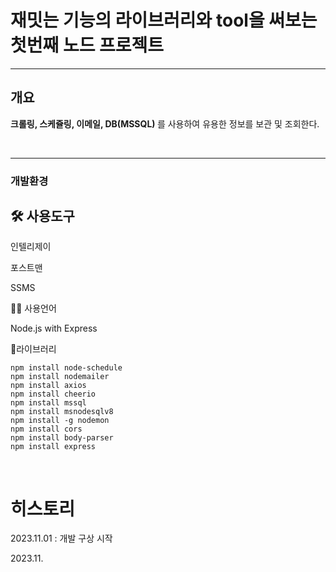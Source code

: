 # 재밋는 기능의 라이브러리와 tool을 써보는 첫번째 노드 프로젝트

<hr>

## 개요

<b>크롤링, 스케쥴링, 이메일, DB(MSSQL) </b> 를 사용하여 유용한 정보를 보관 및 조회한다.

</br>
<hr>
<h3>개발환경</h3>


## 🛠️ 사용도구

인텔리제이

포스트맨

SSMS



🧑‍💻 사용언어

Node.js with Express



📘라이브러리
```
npm install node-schedule
npm install nodemailer
npm install axios
npm install cheerio
npm install mssql
npm install msnodesqlv8
npm install -g nodemon
npm install cors
npm install body-parser
npm install express
```
</br>

# 히스토리
2023.11.01 : 개발 구상 시작

2023.11.
